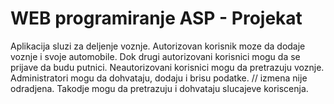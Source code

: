 
# WEB programiranje ASP - Projekat

Aplikacija sluzi za deljenje voznje. Autorizovan korisnik moze da dodaje voznje i svoje automobile. Dok drugi autorizovani korisnici mogu da se prijave da budu putnici. Neautorizovani korisnici mogu da pretrazuju voznje.
Administratori mogu da dohvataju, dodaju i brisu podatke. 
// izmena nije odradjena.
Takodje mogu da pretrazuju i dohvataju slucajeve koriscenja. 
